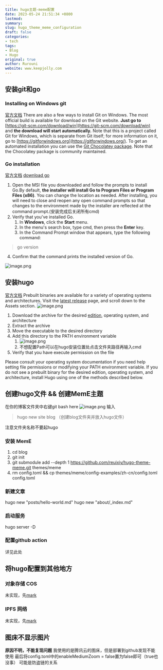 ```yaml
---
title: hugo主题-meme配置
date: 2023-05-24 21:51:34 +0800
lastmod: 
summary: 
slug: hugo_theme_meme_configuration
draft: false
categories: 
- tech
tags: 
- Blog
- Hugo
original: true
author: Rurouni
website: www.keepjolly.com
---
```

## 安装git和go
### Installing on Windows git
[官方文档](https://git-scm.com/book/en/v2/Getting-Started-Installing-Git)
There are also a few ways to install Git on Windows. The most official build is available for download on the Git website. **Just go to** [https://git-scm.com/download/win](https://git-scm.com/download/win) and **the download will start automatically.** Note that this is a project called Git for Windows, which is separate from Git itself; for more information on it, go to [https://gitforwindows.org](https://gitforwindows.org/).
To get an automated installation you can use the [Git Chocolatey package](https://community.chocolatey.org/packages/git). Note that the Chocolatey package is community maintained.
### Go installation
[官方文档](https://go.dev/doc/install)
[download go](https://go.dev/dl/)

1. Open the MSI file you downloaded and follow the prompts to install Go.By default, **the installer will install Go to Program Files or Program Files (x86)**. You can change the location as needed. After installing, you will need to close and reopen any open command prompts so that changes to the environment made by the installer are reflected at the command prompt.(安装完成后关闭所有cmd)
2. Verify that you've installed Go.
   1. In **Windows**, click the **Start** menu.
   2. In the menu's search box, type cmd, then press the **Enter** key.
   3. In the Command Prompt window that appears, type the following command:
>  go version

   4. Confirm that the command prints the installed version of Go.

![image.png](https://pic.keepjolly.com/halo/blog/2023/05/20230524215116.png?imageMogr2/format/webp%7C?watermark/3/type/3/text/a2VlcGpvbGx5)
## 安装hugo
[官方文档](https://gohugo.io/installation/windows/)
Prebuilt binaries are available for a variety of operating systems and architectures. Visit the [latest release](https://github.com/gohugoio/hugo/releases/latest) page, and scroll down to the Assets section.
![image.png](https://pic.keepjolly.com/halo/blog/2023/05/20230524215116-1.png?imageMogr2/format/webp%7C?watermark/3/type/3/text/a2VlcGpvbGx5)

1. Download the archive for the desired [edition](https://gohugo.io/installation/windows/#editions), operating system, and architecture
2. Extract the archive
3. Move the executable to the desired directory
4. Add this directory to the PATH environment variable
   1. ![image.png](https://pic.keepjolly.com/halo/blog/2023/05/20230524215116-2.png?imageMogr2/format/webp%7C?watermark/3/type/3/text/a2VlcGpvbGx5)
   2. 不想配置Path可以在hugo安装位置处点击文件夹路径再输入cmd
5. Verify that you have execute permission on the file

Please consult your operating system documentation if you need help setting file permissions or modifying your PATH environment variable.
If you do not see a prebuilt binary for the desired edition, operating system, and architecture, install Hugo using one of the methods described below.
## 创建hugo文件 && 创建MemE主题
在你的博客文件夹中右键git bash here
![image.png](https://pic.keepjolly.com/halo/blog/2023/05/20230524215116-3.png?imageMogr2/format/webp%7C?watermark/3/type/3/text/a2VlcGpvbGx5)
输入
> hugo new site blog （创建blog文件夹并放入hugo文件）

注意文件夹名称不要起hugo
### 安装 MemE

1. cd blog
2. git init
3. git submodule add --depth 1 https://github.com/reuixiy/hugo-theme-meme.git themes/meme
4. rm config.toml && cp themes/meme/config-examples/zh-cn/config.toml config.toml
### 新建文章
hugo new "posts/hello-world.md"
hugo new "about/_index.md"
### 启动服务
hugo server -D
### 配置github action
详见此处
## 将hugo配置到其他地方
### 对象存储 COS
未实现，先[mark](https://blog.xm.mk/posts/fc83/)
### IPFS 网络
未实现，先[mark](https://io-oi.me/tech/host-your-blog-on-ipfs/)
## 图床不显示图片
**原因不明，不能复现问题**
我使用的是腾讯云的图床，但是部署到github发现不能使用
最后将config.toml中的enableMediumZoom = false置为false即可（true也没事）
可能是防盗链的关系

